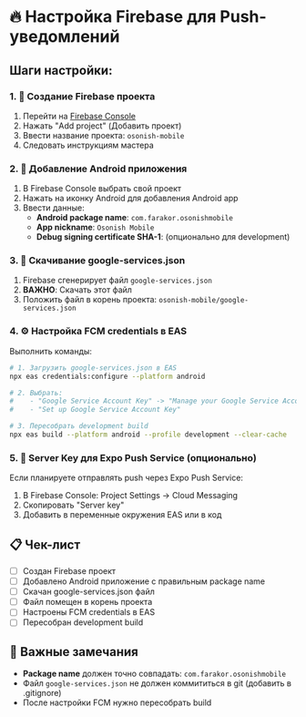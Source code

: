 # 🔥 Настройка Firebase для Push-уведомлений

## Шаги настройки:

### 1. 🚀 Создание Firebase проекта

1. Перейти на [Firebase Console](https://console.firebase.google.com/)
2. Нажать "Add project" (Добавить проект)
3. Ввести название проекта: `osonish-mobile` 
4. Следовать инструкциям мастера

### 2. 📱 Добавление Android приложения

1. В Firebase Console выбрать свой проект
2. Нажать на иконку Android для добавления Android app
3. Ввести данные:
   - **Android package name**: `com.farakor.osonishmobile`
   - **App nickname**: `Osonish Mobile`
   - **Debug signing certificate SHA-1**: (опционально для development)

### 3. 📄 Скачивание google-services.json

1. Firebase сгенерирует файл `google-services.json`
2. **ВАЖНО**: Скачать этот файл
3. Положить файл в корень проекта: `osonish-mobile/google-services.json`

### 4. ⚙️ Настройка FCM credentials в EAS

Выполнить команды:

```bash
# 1. Загрузить google-services.json в EAS
npx eas credentials:configure --platform android

# 2. Выбрать: 
#    - "Google Service Account Key" -> "Manage your Google Service Account Key"
#    - "Set up Google Service Account Key" 

# 3. Пересобрать development build
npx eas build --platform android --profile development --clear-cache
```

### 5. 🔑 Server Key для Expo Push Service (опционально)

Если планируете отправлять push через Expo Push Service:

1. В Firebase Console: Project Settings → Cloud Messaging
2. Скопировать "Server key" 
3. Добавить в переменные окружения EAS или в код

## 📋 Чек-лист

- [ ] Создан Firebase проект
- [ ] Добавлено Android приложение с правильным package name
- [ ] Скачан google-services.json файл
- [ ] Файл помещен в корень проекта
- [ ] Настроены FCM credentials в EAS
- [ ] Пересобран development build

## 🚨 Важные замечания

- **Package name** должен точно совпадать: `com.farakor.osonishmobile`
- Файл `google-services.json` не должен коммититься в git (добавить в .gitignore)
- После настройки FCM нужно пересобрать build
